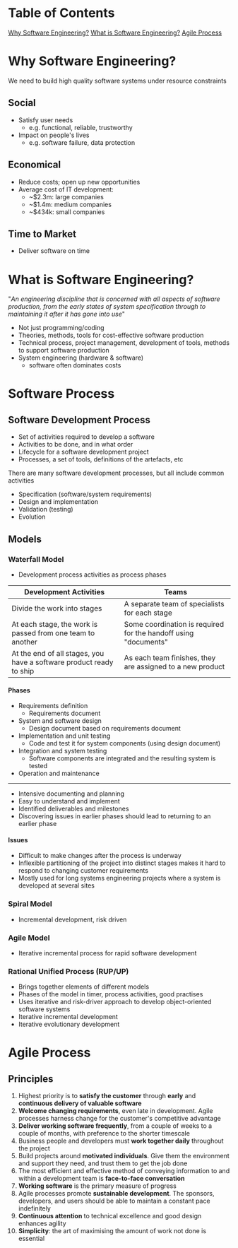 # Table of Contents
[Why Software Engineering?](<# Why Software Engineering?>)
[What is Software Engineering?](<# What is Software Engineering?>)
[Agile Process](<# Agile Process>)

# Why Software Engineering?
We need to build high quality software systems under resource constraints
## Social
- Satisfy user needs
	- e.g. functional, reliable, trustworthy
- Impact on people's lives
	- e.g. software failure, data protection
## Economical
- Reduce costs; open up new opportunities
- Average cost of IT development:
	- ~$2.3m: large companies
	- ~$1.4m: medium companies
	- ~$434k: small companies
## Time to Market
- Deliver software on time
# What is Software Engineering?
"*An engineering discipline that is concerned with all aspects of software production, from the early states of system specification through to maintaining it after it has gone into use*"
- Not just programming/coding
- Theories, methods, tools for cost-effective software production
- Technical process, project management, development of tools, methods to support software production
- System engineering (hardware & software)
	- software often dominates costs
# Software Process
## Software Development Process
- Set of activities required to develop a software
- Activities to be done, and in what order
- Lifecycle for a software development project
- Processes, a set of tools, definitions of the artefacts, etc

There are many software development processes, but all include common activities
- Specification (software/system requirements)
- Design and implementation
- Validation (testing)
- Evolution
## Models
### Waterfall Model
- Development process activities as process phases

| Development Activities                                              | Teams                                                           |
| ------------------------------------------------------------------- | --------------------------------------------------------------- |
| Divide the work into stages                                         | A separate team of specialists for each stage                   |
| At each stage, the work is passed from one team to another          | Some coordination is required for the handoff using "documents" |
| At the end of all stages, you have a software product ready to ship | As each team finishes, they are assigned to a new product       |

#### Phases
- Requirements definition
	- Requirements document
- System and software design
	- Design document based on requirements document
- Implementation and unit testing
	- Code and test it for system components (using design document)
- Integration and system testing
	- Software components are integrated and the resulting system is tested
- Operation and maintenance
---
- Intensive documenting and planning
- Easy to understand and implement
- Identified deliverables and milestones
- Discovering issues in earlier phases should lead to returning to an earlier phase
#### Issues
- Difficult to make changes after the process is underway
- Inflexible partitioning of the project into distinct stages makes it hard to respond to changing customer requirements
- Mostly used for long systems engineering projects where a system is developed at several sites

### Spiral Model
- Incremental development, risk driven
### Agile Model
- Iterative incremental process for rapid software development
### Rational Unified Process (RUP/UP)
- Brings together elements of different models
- Phases of the model in timer, process activities, good practises
- Uses iterative and risk-driver approach to develop object-oriented software systems
- Iterative incremental development
- Iterative evolutionary development


# Agile Process
## Principles
1. Highest priority is to **satisfy the customer** through **early** and **continuous delivery of valuable software**
2. **Welcome changing requirements**, even late in development. Agile processes harness change for the customer's competitive advantage
3. **Deliver working software frequently**, from a couple of weeks to a couple of months, with preference to the shorter timescale
4. Business people and developers must **work together daily** throughout the project
5. Build projects around **motivated individuals**. Give them the environment and support they need, and trust them to get the job done
6. The most efficient and effective method of conveying information to and within a development team is **face-to-face conversation** 
7. **Working software** is the primary measure of progress
8. Agile processes promote **sustainable development**. The sponsors, developers, and users should be able to maintain a constant pace indefinitely
9. **Continuous attention** to technical excellence and good design enhances agility
10. **Simplicity**: the art of maximising the amount of work not done is essential